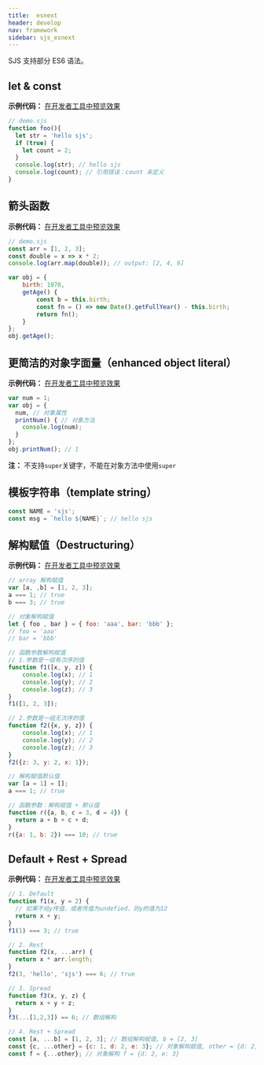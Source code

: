 ```yaml
---
title:  esnext
header: develop
nav: framework
sidebar: sjs_esnext
---
```



SJS 支持部分 ES6 语法。

## let & const

**示例代码：**
<a href="swanide://fragment/8e6dcb8d117f38f972352293c3eed5921571224893177" title="在开发者工具中预览效果" target="_self">在开发者工具中预览效果</a>

```js
// demo.sjs
function foo(){
  let str = 'hello sjs';
  if (true) {
    let count = 2;
  }
  console.log(str); // hello sjs
  console.log(count); // 引用错误：count 未定义
}
```

## 箭头函数

**示例代码：**
<a href="swanide://fragment/9a6a2cf7b615ee479a836561c75072781571225314434" title="在开发者工具中预览效果" target="_self">在开发者工具中预览效果</a>

```js
// demo.sjs
const arr = [1, 2, 3];
const double = x => x * 2;
console.log(arr.map(double)); // output: [2, 4, 6]

var obj = {
    birth: 1970,
    getAge() {
        const b = this.birth;
        const fn = () => new Date().getFullYear() - this.birth;
        return fn();
    }
};
obj.getAge();
```

## 更简洁的对象字面量（enhanced object literal）

**示例代码：**
<a href="swanide://fragment/884fffdf5524cc52bee2932baf3ba1141571225508817" title="在开发者工具中预览效果" target="_self">在开发者工具中预览效果</a>

```js
var num = 1;
var obj = {
  num, // 对象属性
  printNum() { // 对象方法
	console.log(num);
  }
};
obj.printNum(); // 1
```

**注：** 不支持`super`关键字，不能在对象方法中使用`super`

## 模板字符串（template string）

```js
const NAME = 'sjs';
const msg = `hello ${NAME}`; // hello sjs
```

## 解构赋值（Destructuring）

**示例代码：**
<a href="swanide://fragment/2837f75b9ce8e6833ec85067d19f48181571225677949" title="在开发者工具中预览效果" target="_self">在开发者工具中预览效果</a>

```js
// array 解构赋值
var [a, ,b] = [1, 2, 3];
a === 1; // true
b === 3; // true

// 对象解构赋值
let { foo , bar } = { foo: 'aaa', bar: 'bbb' };
// foo = 'aaa'
// bar = 'bbb'

// 函数参数解构赋值
// 1.参数是一组有次序的值
function f1([x, y, z]) {
    console.log(x); // 1
    console.log(y); // 2
    console.log(z); // 3
}
f1([1, 2, 3]);

// 2.参数是一组无次序的值
function f2({x, y, z}) {
    console.log(x); // 1
    console.log(y); // 2
    console.log(z); // 3
}
f2({z: 3, y: 2, x: 1});

// 解构赋值默认值
var [a = 1] = [];
a === 1; // true

// 函数参数：解构赋值 + 默认值
function r({a, b, c = 3, d = 4}) {
  return a + b + c + d;
}
r({a: 1, b: 2}) === 10; // true
```

## Default + Rest + Spread

**示例代码：**
<a href="swanide://fragment/fa852e72c0cea30c95ec1fadd55732e81571225929605" title="在开发者工具中预览效果" target="_self">在开发者工具中预览效果</a>

```js
// 1. Default
function f1(x, y = 2) {
  // 如果不给y传值，或者传值为undefied，则y的值为12
  return x + y;
}
f1(1) === 3; // true

// 2. Rest
function f2(x, ...arr) {
  return x * arr.length;
}
f2(3, 'hello', 'sjs') === 6; // true

// 3. Spread
function f3(x, y, z) {
  return x + y + z;
}
f3(...[1,2,3]) == 6; // 数组解构

// 4. Rest + Spread
const [a, ...b] = [1, 2, 3]; // 数组解构赋值, b = [2, 3]
const {c, ...other} = {c: 1, d: 2, e: 3}; // 对象解构赋值, other = {d: 2, e: 3}
const f = {...other}; // 对象解构 f = {d: 2, e: 3}
```